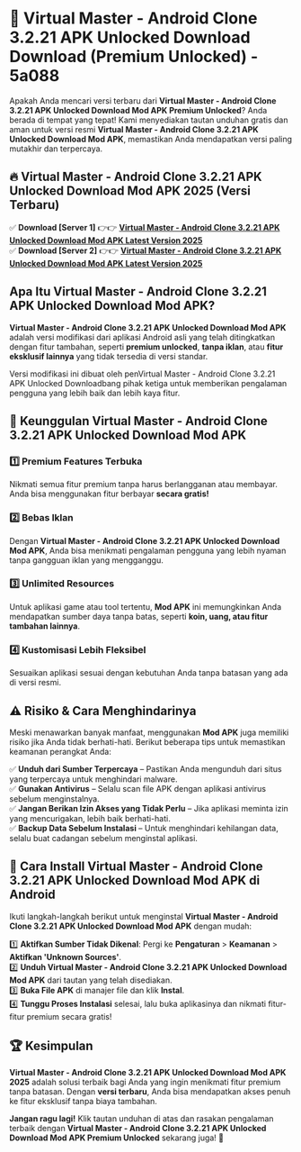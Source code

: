 # 🎯 Virtual Master - Android Clone 3.2.21 APK Unlocked Download  Download (Premium Unlocked) -  5a088

Apakah Anda mencari versi terbaru dari **Virtual Master - Android Clone 3.2.21 APK Unlocked Download Mod APK Premium Unlocked**? Anda berada di tempat yang tepat! Kami menyediakan tautan unduhan gratis dan aman untuk versi resmi **Virtual Master - Android Clone 3.2.21 APK Unlocked Download Mod APK**, memastikan Anda mendapatkan versi paling mutakhir dan terpercaya.

## 🔥 Virtual Master - Android Clone 3.2.21 APK Unlocked Download Mod APK 2025 (Versi Terbaru)

✅ **Download [Server 1]** 👉👉 [**Virtual Master - Android Clone 3.2.21 APK Unlocked Download Mod APK Latest Version 2025**](https://momento.my/?title=Virtual_Master_-_Android_Clone_3.2.21_APK_Unlocked_Download)  
✅ **Download [Server 2]** 👉👉 [**Virtual Master - Android Clone 3.2.21 APK Unlocked Download Mod APK Latest Version 2025**](https://momento.my/?title=Virtual_Master_-_Android_Clone_3.2.21_APK_Unlocked_Download)  

## Apa Itu Virtual Master - Android Clone 3.2.21 APK Unlocked Download Mod APK?

**Virtual Master - Android Clone 3.2.21 APK Unlocked Download Mod APK** adalah versi modifikasi dari aplikasi Android asli yang telah ditingkatkan dengan fitur tambahan, seperti **premium unlocked**, **tanpa iklan**, atau **fitur eksklusif lainnya** yang tidak tersedia di versi standar.

Versi modifikasi ini dibuat oleh penVirtual Master - Android Clone 3.2.21 APK Unlocked Downloadbang pihak ketiga untuk memberikan pengalaman pengguna yang lebih baik dan lebih kaya fitur.

## 🎯 Keunggulan Virtual Master - Android Clone 3.2.21 APK Unlocked Download Mod APK

### 1️⃣ Premium Features Terbuka
Nikmati semua fitur premium tanpa harus berlangganan atau membayar. Anda bisa menggunakan fitur berbayar **secara gratis!**

### 2️⃣ Bebas Iklan
Dengan **Virtual Master - Android Clone 3.2.21 APK Unlocked Download Mod APK**, Anda bisa menikmati pengalaman pengguna yang lebih nyaman tanpa gangguan iklan yang mengganggu.

### 3️⃣ Unlimited Resources
Untuk aplikasi game atau tool tertentu, **Mod APK** ini memungkinkan Anda mendapatkan sumber daya tanpa batas, seperti **koin, uang, atau fitur tambahan lainnya**.

### 4️⃣ Kustomisasi Lebih Fleksibel
Sesuaikan aplikasi sesuai dengan kebutuhan Anda tanpa batasan yang ada di versi resmi.

## ⚠️ Risiko & Cara Menghindarinya

Meski menawarkan banyak manfaat, menggunakan **Mod APK** juga memiliki risiko jika Anda tidak berhati-hati. Berikut beberapa tips untuk memastikan keamanan perangkat Anda:

✅ **Unduh dari Sumber Terpercaya** – Pastikan Anda mengunduh dari situs yang terpercaya untuk menghindari malware.  
✅ **Gunakan Antivirus** – Selalu scan file APK dengan aplikasi antivirus sebelum menginstalnya.  
✅ **Jangan Berikan Izin Akses yang Tidak Perlu** – Jika aplikasi meminta izin yang mencurigakan, lebih baik berhati-hati.  
✅ **Backup Data Sebelum Instalasi** – Untuk menghindari kehilangan data, selalu buat cadangan sebelum menginstal aplikasi.

## 📌 Cara Install Virtual Master - Android Clone 3.2.21 APK Unlocked Download Mod APK di Android

Ikuti langkah-langkah berikut untuk menginstal **Virtual Master - Android Clone 3.2.21 APK Unlocked Download Mod APK** dengan mudah:

1️⃣ **Aktifkan Sumber Tidak Dikenal**: Pergi ke **Pengaturan** > **Keamanan** > **Aktifkan 'Unknown Sources'**.  
2️⃣ **Unduh Virtual Master - Android Clone 3.2.21 APK Unlocked Download Mod APK** dari tautan yang telah disediakan.  
3️⃣ **Buka File APK** di manajer file dan klik **Instal**.  
4️⃣ **Tunggu Proses Instalasi** selesai, lalu buka aplikasinya dan nikmati fitur-fitur premium secara gratis!

## 🏆 Kesimpulan

**Virtual Master - Android Clone 3.2.21 APK Unlocked Download Mod APK 2025** adalah solusi terbaik bagi Anda yang ingin menikmati fitur premium tanpa batasan. Dengan **versi terbaru**, Anda bisa mendapatkan akses penuh ke fitur eksklusif tanpa biaya tambahan.

**Jangan ragu lagi!** Klik tautan unduhan di atas dan rasakan pengalaman terbaik dengan **Virtual Master - Android Clone 3.2.21 APK Unlocked Download Mod APK Premium Unlocked** sekarang juga! 🚀
